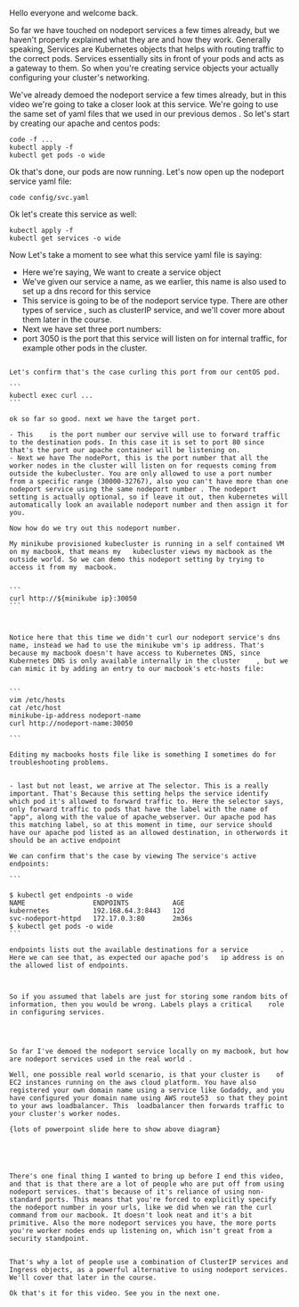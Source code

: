 Hello everyone and welcome back. 

So far we have touched on nodeport services a few times already, but we haven't properly explained what they are and how they work. Generally speaking, Services are Kubernetes objects that helps with routing traffic to the correct pods. Services essentially sits in front of your pods and acts as a gateway to them. So when you're creating service objects your actually configuring your cluster's networking. 

We've already demoed the nodeport service a few times already, but in this video we're going to take a closer look at this service. We're going to use the same set of yaml files that we used in our previous demos . So let's start by creating our apache and centos pods:

```
code -f ...
kubectl apply -f 
kubectl get pods -o wide
```

Ok that's done, our pods are now running. Let's now  open up the nodeport service yaml file:

```
code config/svc.yaml
```

Ok let's create this service as well:

```
kubectl apply -f 
kubectl get services -o wide
```

Now Let's take a moment  to see what this service yaml   file is saying:

- Here we're saying, We want to create a service object 
- We've given our service a name, as we earlier, this name is also used to set up a dns record for this service      
- This service is going to be of the nodeport service type. There are other types of service   , such as clusterIP service, and we'll cover more about them later in the course. 
- Next we have set three port numbers:
-  port 3050 is the port that this service will listen on for internal traffic, for example other pods in the cluster.
````

Let's confirm that's the case curling this port from our centOS pod.

```
kubectl exec curl ...
```

ok so far so good. next we have the target port. 

- This    is the port number our servive will use to forward traffic to the destination pods. In this case it is set to port 80 since that's the port our apache container will be listening on. 
- Next we have The nodePort, this is the port number that all the worker nodes in the cluster will listen on for requests coming from outside the kubecluster. You are only allowed to use a port number from a specific range (30000-32767), also you can't have more than one nodeport service using the same nodeport number . The nodeport  setting is actually optional, so if leave it out, then kubernetes will  automatically look an available nodeport number and then assign it for you.  

Now how do we try out this nodeport number. 

My minikube provisioned kubecluster is running in a self contained VM on my macbook, that means my   kubecluster views my macbook as the outside world. So we can demo this nodeport setting by trying to access it from my  macbook.


```
curl http://${minikube ip}:30050
```



Notice here that this time we didn't curl our nodeport service's dns name, instead we had to use the minikube vm's ip address. That's because my macbook doesn't have access to Kubernetes DNS, since Kubernetes DNS is only available internally in the cluster    , but we can mimic it by adding an entry to our macbook's etc-hosts file:


```
vim /etc/hosts
cat /etc/host
minikube-ip-address nodeport-name  
curl http://nodeport-name:30050

```

Editing my macbooks hosts file like is something I sometimes do for troubleshooting problems.  


- last but not least, we arrive at The selector. This is a really important. That's Because this setting helps the service identify which pod it's allowed to forward traffic to. Here the selector says, only forward traffic to pods that have the label with the name of "app", along with the value of apache_webserver. Our apache pod has this matching label, so at this moment in time, our service should have our apache pod listed as an allowed destination, in otherwords it should be an active endpoint

We can confirm that's the case by viewing The service's active endpoints:

```

$ kubectl get endpoints -o wide
NAME                 ENDPOINTS           AGE
kubernetes           192.168.64.3:8443   12d
svc-nodeport-httpd   172.17.0.3:80       2m36s
$ kubectl get pods -o wide
```

endpoints lists out the available destinations for a service        . Here we can see that, as expected our apache pod's   ip address is on the allowed list of endpoints. 


 
So if you assumed that labels are just for storing some random bits of information, then you would be wrong. Labels plays a critical    role in configuring services.




So far I've demoed the nodeport service locally on my macbook, but how are nodeport services used in the real world .  

Well, one possible real world scenario, is that your cluster is    of EC2 instances running on the aws cloud platform. You have also registered your own domain name using a service like Godaddy, and you have configured your domain name using AWS route53  so that they point to your aws loadbalancer. This  loadbalancer then forwards traffic to your cluster's worker nodes. 

{lots of powerpoint slide here to show above diagram}





There's one final thing I wanted to bring up before I end this video, and that is that there are a lot of people who are put off from using   nodeport services. that's because of it's reliance of using non-standard ports. This means that you're forced to explicitly specify the nodeport number in your urls, like we did when we ran the curl command from our macbook. It doesn't look neat and it's a bit primitive. Also the more nodeport services you have, the more ports you're worker nodes ends up listening on, which isn't great from a security standpoint. 


That's why a lot of people use a combination of ClusterIP services and Ingress objects, as a powerful alternative to using nodeport services. We'll cover that later in the course. 

Ok that's it for this video. See you in the next one. 
  